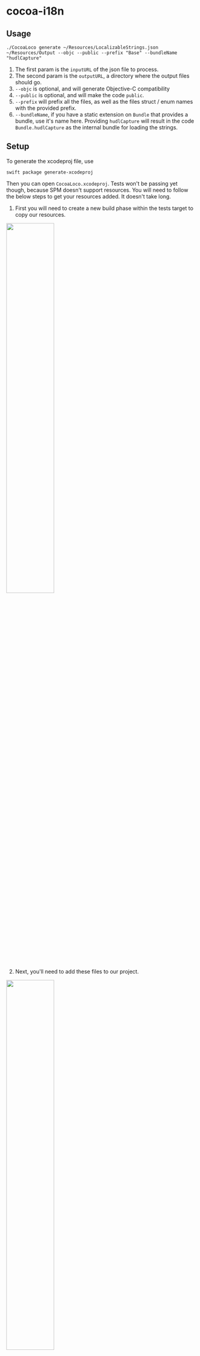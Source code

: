 # cocoa-i18n

## Usage

```
./CocoaLoco generate ~/Resources/LocalizableStrings.json ~/Resources/Output --objc --public --prefix "Base" --bundleName "hudlCapture"
```

1. The first param is the `inputURL` of the json file to process.
1. The second param is the `outputURL`, a directory where the output files should go.
1. `--objc` is optional, and will generate Objective-C compatibility
1. `--public` is optional, and will make the code `public`.
1. `--prefix` will prefix all the files, as well as the files struct / enum names with the provided prefix.
1. `--bundleName`, if you have a static extension on `Bundle` that provides a bundle, use it's name here. Providing `hudlCapture` will result in the code `Bundle.hudlCapture` as the internal bundle for loading the strings.

## Setup

To generate the xcodeproj file, use

```
swift package generate-xcodeproj
```

Then you can open `CocoaLoco.xcodeproj`. Tests won't be passing yet though, because SPM doesn't support resources. You will need to follow the below steps to get your resources added. It doesn't take long.

1. First you will need to create a new build phase within the tests target to copy our resources.
<img src="../master/docs/img/create_resources_phase.png" height="50%" width="50%">

2. Next, you'll need to add these files to our project.
<img src="../master/docs/img/add_files_to_project.png" height="50%" width="50%">

3. Finally, select the resources directory and make sure you add them to the correct group.
<img src="../master/docs/img/choose_files_and_target.png" height="50%" width="50%">

Tests should be passing now!

## Creating A Release

```
swift build -c release -Xswiftc "-target" -Xswiftc "x86_64-apple-macosx10.14"
```

It will build to `.build/x86_64-apple-macosx/release/CocoaLoco`. That's your binary!

Eventually this should be distributed through SPM or CocoaPods, but for now we're just floating binaries.
